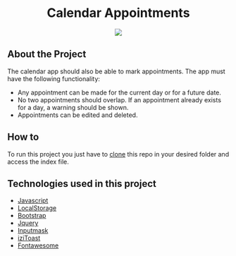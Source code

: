 <h1 align="center"> Calendar Appointments </h1>
<p align="center"><img src="https://png.icons8.com/color/overtime/120"></p>

## About the Project

 The calendar app should also be able to mark appointments. The app must have the following functionality:

- Any appointment can be made for the current day or for a future date.
- No two appointments should overlap. If an appointment already exists for a day, a warning should be shown.
- Appointments can be edited and deleted.

## How to

To run this project you just have to [clone](https://help.github.com/articles/cloning-a-repository/) this repo in your desired folder and access the index file.

## Technologies used in this project


- [Javascript](https://developer.mozilla.org/en-US/docs/Web/JavaScript)
- [LocalStorage](https://developer.mozilla.org/en-US/docs/Web/API/Storage/LocalStorage)
- [Bootstrap](https://getbootstrap.com/)
- [Jquery](https://jquery.com/)
- [Inputmask](https://robinherbots.github.io/Inputmask/)
- [iziToast](http://izitoast.marcelodolce.com/)
- [Fontawesome](https://fontawesome.com/)

